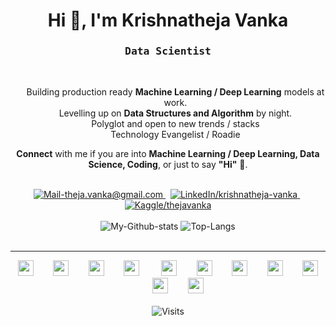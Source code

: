 <h1 align="center">Hi 👋, I'm Krishnatheja Vanka</h1>
<h3 align='center'>
    <samp>Data Scientist</samp>
</h3>

<br/>

<ul align='center' style="list-style-type:none;">
    <li>Building production ready <b>Machine Learning / Deep Learning</b> models at work.</li>
    <li>Levelling up on <b>Data Structures and Algorithm</b> by night.</li>
    <li>Polyglot and open to new trends / stacks</li>
    <li>Technology Evangelist / Roadie</li>
</ul>
<p align='center'>
    <b>Connect</b> with me if you are into <b>Machine Learning / Deep Learning, Data Science, Coding</b>, or just to say <b>"Hi"</b> 👋.
</p>

<br/>

<div align='center'>
    <a href="mailto:theja.vanka@gmail.com" target="_blank" rel="noopener noreferrer">
        <img src="https://img.shields.io/badge/Mail_Me-c14438?style=for-the-badge&logo=Gmail&logoColor=white" alt="Mail-theja.vanka@gmail.com">
    </a>
    &nbsp;
    <a href="https://www.linkedin.com/in/krishnatheja-vanka/" target="_blank" rel="noopener noreferrer">
        <img src="https://img.shields.io/badge/LinkedIn-%230077B5.svg?&style=for-the-badge&logo=linkedin&logoColor=white" alt="LinkedIn/krishnatheja-vanka">
    </a>
    &nbsp;
    <a href="https://kaggle.com/thejavanka/" target="_blank" rel="noopener noreferrer">
        <img src="https://img.shields.io/badge/Kaggle-20BEFF.svg?&style=for-the-badge&logo=kaggle&logoColor=white" alt="Kaggle/thejavanka">
    </a>
</div>

<br/>

<div align='center'>
    <img src='https://github-readme-stats.vercel.app/api?username=theja-vanka&show_icons=true&count_private=true&include_all_commits=true&custom_title=My%20Github%20Stats&hide_border=true' alt='My-Github-stats'>
    <img src='https://github-readme-stats.vercel.app/api/top-langs/?username=theja-vanka&custom_title=Most%20Used%20Extensions&langs_count=6&hide_border=true&hide=html,css,MATLAB' alt='Top-Langs'>
</div>

<!--br/-->

<!--div align='center'>
    <img src='https://github-readme-stats.vercel.app/api/wakatime?username=thejavanka&layout=compact&hide_border=true' alt='My-Waka-stats'>
</div -->

<br/>

---

<div align='center' width="100%">
    <img src="https://devicons.github.io/devicon/devicon.git/icons/cplusplus/cplusplus-original.svg" width="25px">&nbsp;&nbsp;&nbsp;&nbsp;&nbsp;&nbsp;&nbsp;
    <img src="https://devicons.github.io/devicon/devicon.git/icons/python/python-original.svg" width="25px">&nbsp;&nbsp;&nbsp;&nbsp;&nbsp;&nbsp;&nbsp;
    <img src="https://devicons.github.io/devicon/devicon.git/icons/javascript/javascript-original.svg" width="25px">&nbsp;&nbsp;&nbsp;&nbsp;&nbsp;&nbsp;&nbsp;
    <img src="https://www.vectorlogo.zone/logos/pytorch/pytorch-icon.svg" width="25px">
    &nbsp;&nbsp;&nbsp;&nbsp;&nbsp;&nbsp;&nbsp;
    <img src="https://www.vectorlogo.zone/logos/tensorflow/tensorflow-icon.svg" width="25px">&nbsp;&nbsp;&nbsp;&nbsp;&nbsp;&nbsp;&nbsp;
    <img src="https://www.vectorlogo.zone/logos/apache_spark/apache_spark-icon.svg" width="25px">&nbsp;&nbsp;&nbsp;&nbsp;&nbsp;&nbsp;&nbsp;
    <img src="https://devicons.github.io/devicon/devicon.git/icons/nodejs/nodejs-original.svg" width="25px">&nbsp;&nbsp;&nbsp;&nbsp;&nbsp;&nbsp;&nbsp;
    <img src="https://www.vectorlogo.zone/logos/pocoo_flask/pocoo_flask-icon.svg" width="25px">&nbsp;&nbsp;&nbsp;&nbsp;&nbsp;&nbsp;&nbsp;
    <img src="https://devicons.github.io/devicon/devicon.git/icons/ubuntu/ubuntu-plain.svg" width="25px">&nbsp;&nbsp;&nbsp;&nbsp;&nbsp;&nbsp;&nbsp;
    <img src="https://devicons.github.io/devicon/devicon.git/icons/vim/vim-plain.svg" width="25px">&nbsp;&nbsp;&nbsp;&nbsp;&nbsp;&nbsp;&nbsp;
    <img src="https://devicons.github.io/devicon/devicon.git/icons/docker/docker-original.svg" width="25px">
</div>

<br/>

<div align='center'>
    <!--a href="https://theja-vanka.github.io/" target="_blank" rel="noopener noreferrer">
        <img src="https://img.shields.io/badge/website-4885ED?style=for-the-badge&logo=data%3Aimage%2Fpng%3Bbase64%2CiVBORw0KGgoAAAANSUhEUgAAAEAAAABACAQAAAAAYLlVAAAABGdBTUEAALGPC%2FxhBQAAACBjSFJNAAB6JgAAgIQAAPoAAACA6AAAdTAAAOpgAAA6mAAAF3CculE8AAAAAmJLR0QAAKqNIzIAAAAJcEhZcwAADsQAAA7EAZUrDhsAAAAHdElNRQfkCh8OIQn8FiwRAAAGw0lEQVRo3sVZW3CNVxT%2B%2FpNDR0TQBB2ZEkwGiSJR%2BlAeqKoYndalnSlJqNL2LdFO%2B4QaY0bdOogKrZrozXhqeaCjL0Va6pJx1xG9kEalcnJcIhxyfH2w%2Fn32v%2F%2F%2FnJzzR8d62ftfa%2B21vn%2FvtW9rW0iR2AtjMRJ5yEM2uiMDQAtu4BrqUIcTqLGaUrWYvOsiruFZPmAiesAzXM3CR%2B06gwv5G1Oh86xgxqNx3oPL2ZySc5tCXMbuHXMe4Dw2xjHfzE2qvikuxKucS8uv%2BwH8OY7ZKDcwg%2BnqO50ZrGQ0jnYNc%2F24f43XNSO3WavqrXwFAHQAAMBXeUdxjvO21jrMmak5t7haa36f6ziY9fJ1l%2BNFywAAcAIjwqnnYK7nfc3KyqSHgp34pdbwFxYA%2FEJ9lyo9FwCAZYq3FWABD2mWtrNTcu53qyZtXMQ0gM%2Bp8d2qaXoAALhNxckYgEEuYZvS290uBFra34c5Wbg%2FCOeyPrfjAOjGv4W7VzjFDGu9kHggHGPfyHEAwCLFecOh6wkA4GzFLwQAjuO%2Feiwkcv%2B6MYEirKDFnfJ10ok%2BLgCLp4S%2FkxYrVGDaFG9GcICaePp6v1%2BNYamhHweAFopt3K9Zsq2GPdcFBtSyE%2BVUVtKkejOAEgDorCZtjCo5VYVyjUckcJ5SXQQAnM%2B7DgP7mJM0gBzuc7S9w7cAgEsUZ67pvoda8w8xTXgFPOowc5%2B7WMqsRACYzTLu1iYeSR5hvkiD%2FFV4V41tistFcI9DNW5QWxNsauNxbubbnKTNjiJO4jvcwlrDNUnuYlCzWMB7wl%2Bmu%2B%2FKJmGvM3om3naUPB00LG4UfkhbU7hQmLdiHQwAzFB4q3g5JbeX%2BanUIsYk7cUWkVTEmPZpx%2Fz%2FF4V%2FkwEG%2BBI381K7ri%2BxipMYoKV6dYJhdYPwz9uMUcJ4wIGG6oci%2BUnjDWUJP%2BFentEOIc08wz1cyxIO0TR3ifR9w%2BogtSI8PDtyjduNqH4jkjXwoPjTUOQfifQrl%2BSASFYBAQDFwv%2FWZWO4lEfhh04bVmK0Q8rih0Fhd8jTLqR2uAz21QND7AhySXLVoGeD042QiKn1Ug4yfAHIVPIsl%2ByCSKYFVAcdc1noL%2BVtq8XPCFg30WpYipHtbXgAeVI94VLKlrLRj3tHy2yXxPaWFwPwh0upR4cBXJWyp0vyuw0giD5SvUlTra%2BUYboNAECXGFQ%2B4akRti25LNyQsrfFEJ70%2FYcdpyaLEXR%2BjAAigcfoHAAYgK8p9sioJYgWiYGJqDWEb2ItAGAPSjwbd0GD1HJwx1Pja0wBALyHakMyCj%2FaABrRDwCQaYWdOrwilZ6mROQRVb1utXpq2LF%2FxWXbPpA1BlAn1YGu9tel7AO%2F9JSU7h8YJGVdDMBIl5KdbvIPwG7pTlzZ3i4GcFKqo11Kl6Ts6i%2Fbw0ykG5ZiZHs7CWar7bify8T%2FtR0PEEmUWQGrCWeFX%2Byy8aeU%2FtJu%2BYaVGNmezlqhAAC5RmOWS%2FGUlM%2F6AvCMYSVG9i17LxAEsAMfAADGcaDl3BNPCCgtPpiPUShCPnIQu6o1sAENOIdaHLNiB5siZcVBHITnpWofzXhexmS9oTpRO5ansZifJXE7uMwtnMw07Vg%2B3rBqX3zPxVgVwrpFx9GBXdXFZLPHfTcR1assonkx6a3yZ%2BW6o2vC3GCg7fjV7IBh0QYmV7MgAFi3WYXFAIB3udlSXcMgQq4AiuIEjqAWfyGkdo8iZCEXRRiDkUgz9MMMWm3K4jAskGql46TJ7rwqyA4nuJ5%2Fx9lUxxfP63kWS%2Fi9Iz9IHmWB%2FUM8Irx%2FmGkA5RzVYDEAcIErQdHXaBE%2FQdHXSFDc5XwA4FLFKXP1LC0eFGGUU9UlWg%2BrjqZoXlYpmoOeyTrmqnyed5KqLGkAdm96J6ma2R%2FexBkG6gjLtTTdqaTTdKeFv5MWy11puhmIT1ypKdqJykLFmZUUgFL1x3aiUn9zWIFERIvblWqYsmlwr4qDbu0BYCYbhGunaqdoqdrqdnPmRrJ6CYMAx6jw2dYugGoVyqMBBrlUe8hoP1ktEGK9QB5iAcCt7gnkuQ7MUbzPAQ7jYc1SdVLuZSD0WLjPDdqDRYQvxAPAiY4Hi0rHgrQixbcjztRGzvlkc4fTvABwuvZkU%2Bt4smnm9JScC4Rc1tCbotzIbo5Hq0xuivukeSDuvE9iKOaqPcKkMKtUvcrxwKXTFZb5frYTEN25jCH6oSYudW05PkFksEKdmpKjsyxn10fiXINRyFU83c7jdZSn%2BDFHJG815fFhNsZihDzf90Q6gFaEcQ0XcQEnUWOFUrP3H03o95bINa6wAAAAJXRFWHRkYXRlOmNyZWF0ZQAyMDIwLTEwLTMxVDE0OjMzOjA5KzAwOjAwLvKEkAAAACV0RVh0ZGF0ZTptb2RpZnkAMjAyMC0xMC0zMVQxNDozMzowOSswMDowMF%2BvPCwAAAAZdEVYdFNvZnR3YXJlAHd3dy5pbmtzY2FwZS5vcmeb7jwaAAAAAElFTkSuQmCC&logoColor=white" alt="GithubPages/theja-vanka" />
    </a-->
    <img src='http://estruyf-github.azurewebsites.net/api/VisitorHit?user=theja-vanka&countColor=%230366d6' alt='Visits'>
    <!-- a href="https://sourcerer.io/theja-vanka" target="_blank" rel="noopener noreferrer">
        <img src="https://img.shields.io/badge/sourcerer-00E7AA?style=for-the-badge&logo=data%3Aimage%2Fpng%3Bbase64%2CiVBORw0KGgoAAAANSUhEUgAAACAAAAAoCAYAAACfKfiZAAAABmJLR0QA%2FwD%2FAP%2BgvaeTAAADPUlEQVRYhb3YXYxdUxQH8N9thwmDaqQ1bZTE9EOlia%2F46pN4omhIfbzwQBDhSfSFRBoviNRHoy8immYi2nqg8VFJEy%2B%2BpdFU0DLTMA0vaihCh6vFw9pnetzcc%2B65c8%2F1T1bu3Wevs9Z%2F7732Wnufhs44Dhfg%2FCQLcDLmpP4j%2BBHf4Wvsxi78UsF2KZZhPQ7iny6libdwC2Z36%2FgkPCVG1q3jdjKGq6o6X4GJmhy3ykYMlDm%2FVKxlP5xnsr2IxAJM9tl5fiam0Ui%2Fr%2BPasulJ2CuifAK%2FpWenYpHYKctzNstwDXZkjQs7MP4bo1hawfBiPIE%2FOtgck9sdG0oUj%2BK2Co5bsRzfdCBxdab8SYnS%2Bhk4z3AWfi6xPZopliWakR4IwP0ltsczpWaJ0lCPBOaLZSyKrcFZYpqKcHGPBA4maYcG5g5gH%2BYVKD2DyzHVA4lnRTy0w5%2FwkPJo%2FRKrMKsHEoVoiCQyUcHBAbwpEtG%2BROynOgjAVlE6u8UPich4TvbjK5GMKmNeeqmufN8Uh5KNWIPBKiSG8UGNJPIyKQK6KBinMSgOI2W5oRc5jLUqFKxFeERUv34Q2ayLXXUO7sZz%2BFh9h5Z1qkxFAU7DkpwsTr9LcUpFG02cO0P%2FpRjBXXhP51l4cqYzUBXX43EcX9C%2FP98YwZ04D9f1idAy3JR84L%2BR%2BKLIBfNxUR%2BcPy1S%2BMvYgy0YyM5l68TlYVwki734rEbna0R%2ByS%2F5ChzKZmA7fsWrIrevrtE5ufNfC1ZlBD4VNX9PIlA3igrTVF9qfBtsE0ewVmz5vwi8i3vwe2o38TC25oPiMlFCh3AmPq9geLb4TpA%2FmJyBE9roTonz4RJxZzhcZvgKvII7UnsE9%2Bb6B%2FAYvhAZb1caALyvfdb7sMKAprEhOdmZ2ttweq7%2FQVHfs218tgjk4W4JFN3Xj%2BLE9P9GvIPvc%2F0345KkR3yaeR43dBpZK4qC8CWRqUZxayK6Q6wfMfK%2FWt6ZxNxuCXTCo2Jt38ZCcdUi0umVOb0G3hB3iFqWgLjhzsFHYg8fcWzGHsBryekBsUy7i5yUoawcr8ULOIT7sFIc08ZS%2F5BI2cOO7QS4XWzjVnyLTa0P%2FwVZKcJjg4GZIQAAAABJRU5ErkJggg%3D%3D&logoColor=white"
        alt="Sourcerer/theja-vanka">
    </a-->    
</div>
